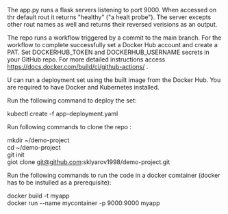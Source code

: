 The app.py runs a flask servers listening to port 9000. When accessed on thr default rout it returns "healthy" ("a healt probe"). The server  excepts other rout names as well and returns their reversed verisions as an output. 

The repo runs a workflow triggered by a commit to the main branch. For the workflow to complete successfully set a Docker Hub account and create a PAT. Set DOCKERHUB_TOKEN and DOCKERHUB_USERNAME secrets in your GitHub repo. For more detailed instructions access https://docs.docker.com/build/ci/github-actions/ .

U can run a deployment set using the built image from the Docker Hub. You are required to have Docker and Kubernetes installed. 

Run the following command to deploy the set:

kubectl create -f app-deployment.yaml


Run following commands to clone the repo :

mkdir ~/demo-project<br>
cd ~/demo-project<br>
git init<br>
giot clone git@github.com:sklyarov1998/demo-project.git<br>

Run the following commands to run the code in a docker comtainer (docker has to be instulled as a prerequisite):

docker build -t myapp<br>
docker run --name mycontainer -p 9000:9000 myapp
